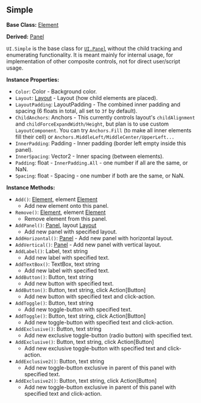 ## Simple

**Base Class:** [Element](Element.md)

**Derived:** [Panel](Panel.md)

`UI.Simple` is the base class for [`UI.Panel`](Panel.md) without the child tracking and enumerating functionality.
It is meant mainly for internal usage, for implementation of other composite controls, not for direct user/script usage.


**Instance Properties:**
- `Color`: Color - Background color.
- `Layout`: [Layout](Layout.md) - Layout (how child elements are placed).
- `LayoutPadding`: LayoutPadding - The combined inner padding and spacing (6 floats in total, all set to `3f` by default).
- `ChildAnchors`: Anchors - This currently controls layout's `childAlignment` and
`childForceExpandWidth/Height`, but plan is to use custom `LayoutComponent`.
You can try `Anchors.Fill` (to make all inner elements fill their cell)
or `Anchors.MiddleLeft/MiddleCenter/UpperLeft...`
- `InnerPadding`: Padding - Inner padding (border left empty inside this panel).
- `InnerSpacing`: Vector2 - Inner spacing (between elements).
- `Padding`: float - `InnerPadding.All` - one number if all are the same, or NaN.
- `Spacing`: float - Spacing - one number if both are the same, or NaN.

**Instance Methods:**
- `Add()`: [Element](Element.md), element [Element](Element.md)
  - Add new element onto this panel.
- `Remove()`: [Element](Element.md), element [Element](Element.md)
  - Remove element from this panel.
- `AddPanel()`: [Panel](Panel.md), layout [Layout](Layout.md)
  - Add new panel with specified layout.
- `AddHorizontal()`: [Panel](Panel.md) - Add new panel with horizontal layout.
- `AddVertical()`: [Panel](Panel.md) - Add new panel with vertical layout.
- `AddLabel()`: Label, text string
  - Add new label with specified text.
- `AddTextBox()`: TextBox, text string
  - Add new label with specified text.
- `AddButton()`: Button, text string
  - Add new button with specified text.
- `AddButton()`: Button, text string, click Action\[Button\]
  - Add new button with specified text and click-action.
- `AddToggle()`: Button, text string
  - Add new toggle-button with specified text.
- `AddToggle()`: Button, text string, click Action\[Button\]
  - Add new toggle-button with specified text and click-action.
- `AddExclusive()`: Button, text string
  - Add new exclusive toggle-button (radio button) with specified text.
- `AddExclusive()`: Button, text string, click Action\[Button\]
  - Add new exclusive toggle-button with specified text and click-action.
- `AddExclusive2()`: Button, text string
  - Add new toggle-button exclusive in parent of this panel with specified text.
- `AddExclusive2()`: Button, text string, click Action\[Button\]
  - Add new toggle-button exclusive in parent of this panel with specified text and click-action.
